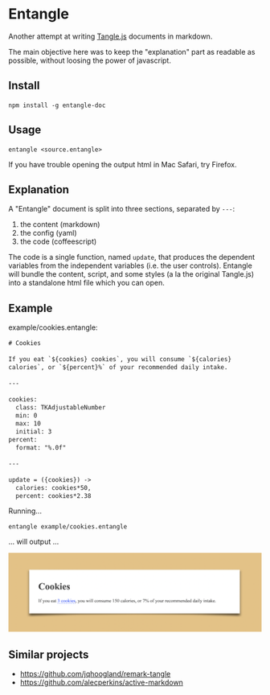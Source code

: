 # Entangle

Another attempt at writing [Tangle.js](http://worrydream.com/Tangle/) documents in markdown.

The main objective here was to keep the "explanation" part as readable as possible, without loosing the power of javascript.

## Install

```shell
npm install -g entangle-doc
```

## Usage

```shell
entangle <source.entangle>
```

If you have trouble opening the output html in Mac Safari, try Firefox.

## Explanation

A "Entangle" document is split into three sections, separated by `---`:
1. the content (markdown)
2. the config (yaml)
3. the code (coffeescript)

The code is a single function, named `update`, that produces the dependent variables from the independent variables (i.e. the user controls). Entangle will bundle the content, script, and some styles (a la the original Tangle.js) into a standalone html file which you can open.

## Example

example/cookies.entangle:

```entangle
# Cookies

If you eat `${cookies} cookies`, you will consume `${calories} calories`, or `${percent}%` of your recommended daily intake.

---

cookies:
  class: TKAdjustableNumber
  min: 0
  max: 10
  initial: 3
percent:
  format: "%.0f"

---

update = ({cookies}) ->
  calories: cookies*50,
  percent: cookies*2.38
```

Running...

```shell
entangle example/cookies.entangle
```

... will output ...

![example/cookies.html](images/cookies.png)

## Similar projects

- https://github.com/jqhoogland/remark-tangle
- https://github.com/alecperkins/active-markdown